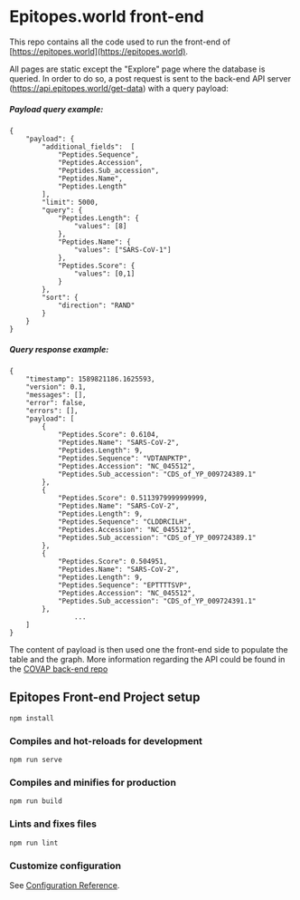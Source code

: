 # Epitopes.world front-end

This repo contains all the code used to run the front-end of  [https://epitopes.world](https://epitopes.world). 

All pages are static except the "Explore" page where the database is queried. In order to do so, a post request is sent to the back-end API server (https://api.epitopes.world/get-data) with a query payload: 

##### Payload query example:

```
{
	"payload": {
		"additional_fields":  [
			"Peptides.Sequence",
			"Peptides.Accession",
			"Peptides.Sub_accession",
			"Peptides.Name",
			"Peptides.Length"
		],
		"limit": 5000,
		"query": {
			"Peptides.Length": {
				"values": [8]
			},
			"Peptides.Name": {
				"values": ["SARS-CoV-1"]
			},
			"Peptides.Score": {
				"values": [0,1]
			}
		},
		"sort": {
			"direction": "RAND"
		}
	}
}
```


##### Query response example:

```
{
	"timestamp": 1589821186.1625593,
	"version": 0.1,
	"messages": [],
	"error": false,
	"errors": [],
	"payload": [
		{
			"Peptides.Score": 0.6104,
			"Peptides.Name": "SARS-CoV-2",
			"Peptides.Length": 9,
			"Peptides.Sequence": "VDTANPKTP",
			"Peptides.Accession": "NC_045512",
			"Peptides.Sub_accession": "CDS_of_YP_009724389.1"
		},
		{
			"Peptides.Score": 0.5113979999999999,
			"Peptides.Name": "SARS-CoV-2",
			"Peptides.Length": 9,
			"Peptides.Sequence": "CLDDRCILH",
			"Peptides.Accession": "NC_045512",
			"Peptides.Sub_accession": "CDS_of_YP_009724389.1"
		},
		{
			"Peptides.Score": 0.504951,
			"Peptides.Name": "SARS-CoV-2",
			"Peptides.Length": 9,
			"Peptides.Sequence": "EPTTTTSVP",
			"Peptides.Accession": "NC_045512",
			"Peptides.Sub_accession": "CDS_of_YP_009724391.1"
		},
                ...
	]
}
```

The content of payload is then used one the front-end side to populate the table and the graph. More information regarding the API could be found in the [COVAP back-end repo](https://github.com/tariqdaouda/covap-backend)



## Epitopes Front-end Project setup
```
npm install
```

### Compiles and hot-reloads for development
```
npm run serve
```

### Compiles and minifies for production
```
npm run build
```

### Lints and fixes files
```
npm run lint
```

### Customize configuration
See [Configuration Reference](https://cli.vuejs.org/config/).

